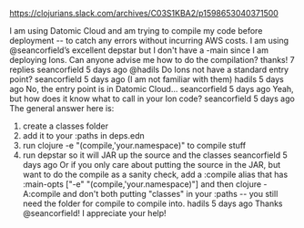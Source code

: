 https://clojurians.slack.com/archives/C03S1KBA2/p1598653040371500

I am using Datomic Cloud and am trying to compile my code before deployment -- to catch any errors without incurring AWS costs. I am using @seancorfield’s excellent depstar but I don't have a -main since I am deploying Ions. Can anyone advise me how to do the compilation? thanks!
7 replies
seancorfield  5 days ago
@hadils Do Ions not have a standard entry point?
seancorfield  5 days ago
(I am not familiar with them)
hadils  5 days ago
No, the entry point is in Datomic Cloud...
seancorfield  5 days ago
Yeah, but how does it know what to call in your Ion code?
seancorfield  5 days ago
The general answer here is:
1. create a classes folder
2. add it to your :paths in deps.edn
3. run clojure -e "(compile,'your.namespace)" to compile stuff
4. run depstar so it will JAR up the source and the classes
seancorfield  5 days ago
Or if you only care about putting the source in the JAR, but want to do the compile as a sanity check, add a :compile alias that has :main-opts ["-e" "(compile,'your.namespace)"] and then clojure -A:compile and don't both putting "classes" in your :paths -- you still need the folder for compile to compile into.
hadils  5 days ago
Thanks @seancorfield! I appreciate your help!
